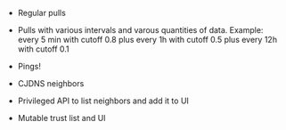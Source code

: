 * Regular pulls
* Pulls with various intervals and varous quantities of data.
  Example: every 5 min with cutoff 0.8
      plus every 1h with cutoff 0.5
      plus every 12h with cutoff 0.1

* Pings!

* CJDNS neighbors
* Privileged API to list neighbors and add it to UI

* Mutable trust list and UI

